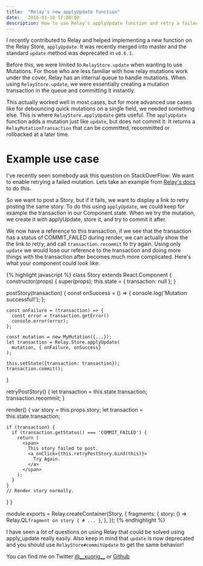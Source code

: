 ```yaml
---
title:  "Relay's new applyUpdate function"
date:   2016-01-10 17:00:00
description: How to use Relay's applyUpdate function and retry a failed transaction
---
```


I recently contributed to Relay and helped implementing a new function on the Relay Store,
`applyUpdate`. It was recently merged into master and the standard `update` method was deprecated in ```v0.6.1```.

Before this, we were limited to `RelayStore.update` when wanting to use Mutations. For those who are less familiar with how relay mutations work under the cover, Relay has an internal queue to handle mutations. When using `RelayStore.update`, we were essentially creating a mutation transaction in the queue and committing it instantly.

This actually worked well in most cases, but for more advanced use cases like for debouncing quick mutations on a single field, we needed something else. This is where `RelayStore.applyUpdate` gets useful. The `applyUpdate` function adds a mutation just like `update`, but does not commit it. It returns a `RelayMutationTransaction` that can be committed, recommitted or rollbacked at a later time.

# Example use case

I've recently seen somebody ask this question on StackOverFlow: We want to enable
retrying a failed mutation. Lets take an example from [Relay's docs][docs] to do this.

So we want to post a Story, but if it fails, we want to display a link to retry posting
the same story. To do this using `applyUpdate`, we could keep for example the transaction
in our Component state. When we try the mutation, we create it with applyUpdate, store it,
and try to commit it after.

We now have a reference to this transaction, if we see that the transaction has
a status of COMMIT_FAILED during render, we can actually show the the link to retry,
and call `transaction.recommit` to try again. Using only `update` we would lose our
reference to the transaction and doing more things with the transaction after becomes
much more complicated. Here's what your component could look like:

{% highlight javascript %}
class Story extends React.Component {
  constructor(props) {
    super(props);
    this.state = {
      transaction: null
    };
  }

  postStory(transaction) {
    const onSuccess = () => {
      console.log('Mutation successful!');
    };

    const onFailure = (transaction) => {
      const error = transaction.getError()
      console.error(error);
    };

    const mutation = new MyMutation({...});
    let transaction = Relay.Store.applyUpdate(
      mutation, { onFailure, onSuccess}
    );

    this.setState({transaction: transaction});
    transaction.commit();
  }

  retryPostStory() {
    let transaction = this.state.transaction;
    transaction.recommit;
  }

  render() {
    var story = this.props.story;
    let transaction = this.state.transaction;

    if (transaction) {
      if (transaction.getStatus() === 'COMMIT_FAILED') {
        return (
          <span>
            This story failed to post.
            <a onClick={this.retryPostStory.bind(this)}>
              Try Again.
            </a>
          </span>
        );
      }
    }
    // Render story normally.
  }
}

module.exports = Relay.createContainer(Story, {
  fragments: {
    story: () => Relay.QL`
      fragment on story {
        # ...
      }
    `,
  },
});
{% endhighlight %}

I have seen a lot of questions on using Relay that could be solved using apply_update really easily.
Also keep in mind that `update` is now deprecated and you should use `RelayStore#commitUpdate` to get the same behavior!

You can find me on Twitter [@\_\_xuorig\_\_][twit] or [Github][xuo]

[twit]: https://twitter.com/__xuorig__
[xuo]: http://github.com/xuorig
[app]: https://github.com/xuorig/my-simple-blogging-app
[docs]: https://facebook.github.io/relay/docs/api-reference-relay-container.html#getpendingtransactions
